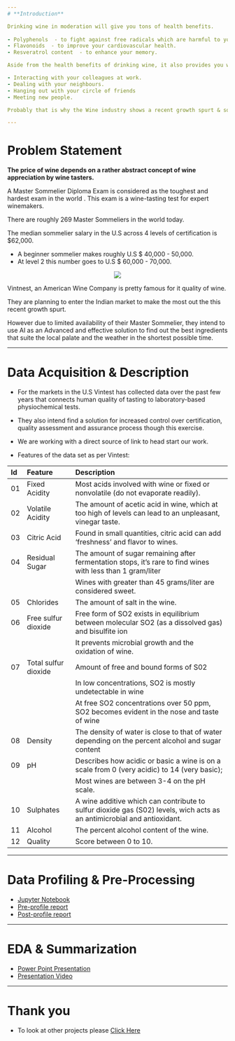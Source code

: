 ```yaml
---
# **Introduction**

Drinking wine in moderation will give you tons of health benefits.
 
- Polyphenols  - to fight against free radicals which are harmful to your body. 
- Flavonoids  - to improve your cardiovascular health. 
- Resveratrol content  - to enhance your memory. 

Aside from the health benefits of drinking wine, it also provides you with various social benefits. 

- Interacting with your colleagues at work. 
- Dealing with your neighbours. 
- Hanging out with your circle of friends
- Meeting new people. 

Probably that is why the Wine industry shows a recent growth spurt & social drinking is on the rise.

---
```


# **Problem Statement**

**The price of wine depends on a rather abstract concept of wine appreciation by wine tasters.**

A Master Sommelier Diploma Exam is considered as the toughest and hardest exam in the world . This exam is a wine-tasting test for expert winemakers. 

There are roughly 269 Master Sommeliers in the world today.

The median sommelier salary in the U.S across 4 levels of certification is $62,000. 

- A beginner sommelier makes roughly U.S $ 40,000 - 50,000. 
- At level 2 this number goes to U.S $ 60,000 - 70,000.
  
<p align="center"><img src="https://raw.githubusercontent.com/insaid2018/Term-2/master/wine%20gif%20term%201%20%26%20Term%202.gif"></p>

Vintnest, an American Wine Company is pretty famous for it quality of wine. 

They are planning to enter the Indian market to make the most out the this recent growth spurt.

However due to limited availability of their Master Sommelier, they intend to use AI as an Advanced and effective solution to find out the best ingredients that suite the local palate and the weather in the shortest possible time.

---
# **Data Acquisition & Description**

- For the markets in the U.S Vintest has collected data over the past few years that connects human quality of tasting to laboratory-based physiochemical tests.

- They also intend find a solution for increased control over certification, quality assessment and assurance process though this exercise.

- We are working with a direct source of link to head start our work.

- Features of the data set as per Vintest:

|Id|Feature|Description|
|:--|:--|:--|
|01|Fixed Acidity| Most acids involved with wine or fixed or nonvolatile (do not evaporate readily).| 
|02|Volatile Acidity|The amount of acetic acid in wine, which at too high of levels can lead to an unpleasant, vinegar taste.| 
|03|Citric Acid|Found in small quantities, citric acid can add ‘freshness’ and flavor to wines.| 
|04|Residual Sugar | The amount of sugar remaining after fermentation stops, it’s rare to find wines with less than 1 gram/liter |
|||Wines with greater than 45 grams/liter are considered sweet.|
|05| Chlorides| The amount of salt in the wine.|
|06| Free sulfur dioxide  | Free form of SO2 exists in equilibrium between molecular SO2 (as a dissolved gas) and bisulfite ion|
|||It prevents microbial growth and the oxidation of wine.|
|07|  Total sulfur dioxide | Amount of free and bound forms of S02| 
|||In low concentrations, SO2 is mostly undetectable in wine|
|||At free SO2 concentrations over 50 ppm, SO2 becomes evident in the nose and taste of wine|
|08| Density| The density of water is close to that of water depending on the percent alcohol and sugar content|
|09| pH | Describes how acidic or basic a wine is on a scale from 0 (very acidic) to 14 (very basic);|
||| Most wines are between 3-4 on the pH scale.|
|10| Sulphates| A wine additive which can contribute to sulfur dioxide gas (S02) levels, wich acts as an antimicrobial and antioxidant.|
|11| Alcohol| The percent alcohol content of the wine.|
|12| Quality| Score between 0 to 10.|

---
# **Data Profiling & Pre-Processing**

- [Jupyter Notebook](https://github.com/Mihir-Ai-lab/Insaid/blob/main/EDA%20Projects/Vintest%20Wines/Vintest%20Wines%20EDA.ipynb "Jupyter Notebook")
- [Pre-profile report](https://raw.githubusercontent.com/Mihir-Ai-lab/Academic-Projects/main/ML%20Projects/AE%20Corp/AEcorp_preprofile_report.html "Pre-profile report")
- [Post-profile report](https://raw.githubusercontent.com/Mihir-Ai-lab/Academic-Projects/main/ML%20Projects/AE%20Corp/AEcorp_postprofile_report.html "Post-profile report")

---
# **EDA & Summarization**

- [Power Point Presentation](https://docs.google.com/presentation/d/1CsFG0YeROn1KKJ1SNeQewDlud5mIkT2N/edit?usp=drivesdk&ouid=105176624273780999067&rtpof=true&sd=true "Power Point Presentation")
- [Presentation Video](https://youtu.be/pVU2uBqi4Kw "Presentation Video")

---
# **Thank you**

- To look at other projects please [Click Here](https://github.com/Mihir-Ai-lab/Academic-Projects/tree/main "Click Here")
 

